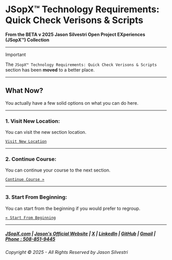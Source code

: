 # JSopX™ Technology Requirements: Quick Check Verisons & Scripts



**From the ﻿BETA v 2025 Jason Silvestri Open Project EXperiences (JSopX™) Collection**

---


> [!IMPORTANT]
>
> The `JSopX™ Technology Requirements: Quick Check Verisons & Scripts` section has been **moved** to a better place. 
>

---

## What Now?

You actually have a few solid options on what you can do here.

---

### **1. Visit New Location:**  

You can visit the new section location.

[`Visit New Location`](../Technologies/JSopxTechnologyVersionChecksAndScripts.md)

---

### **2. Continue Course:**  

You can continue your course to the next section.

[`Continue Course »`](./JSopxProjects.md)

---

### **3. Start From Beginning:**  

You can start from the beginning if you would prefer to regroup.

[`« Start From Beginning`](../Introduction/)

---

##### [JSopX.com](https://www.jsopx.com/) | [Jason's Official Website](https://www.jsilvestri.com/) | [X](https://www.x.com/JasonSilvestri) | [LinkedIn](http://www.linkedin.com/in/JasonSilvestri) | [GitHub](https://github.com/JasonSilvestri) | [Gmail](mailto:therealjasonsilvestri@gmail.com) | [Phone : 508-851-9445](phoneto:508-851-9445)

###### Copyright © 2025 - All Rights Reserved by Jason Silvestri